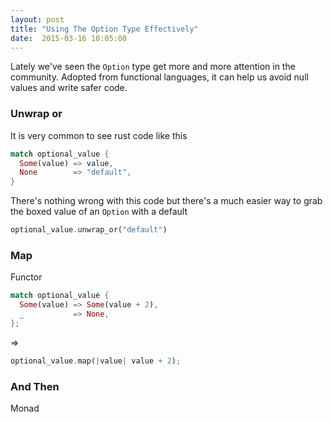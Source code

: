 ```yaml
---
layout: post
title: "Using The Option Type Effectively"
date:  2015-03-16 10:05:00
---
```


Lately we've seen the `Option` type get more and more attention in the community.
Adopted from functional languages, it can help us avoid null values and write safer code.

### Unwrap or

It is very common to see rust code like this

```rust
match optional_value {
  Some(value) => value,
  None        => "default",
}
```

There's nothing wrong with this code but there's a much easier way to grab the boxed value of an `Option` with a default

```rust
optional_value.unwrap_or("default")
```

### Map

Functor

```rust
match optional_value {
  Some(value) => Some(value + 2),
  _           => None,
};
```

=>

```rust
optional_value.map(|value| value + 2);
```

### And Then

Monad
